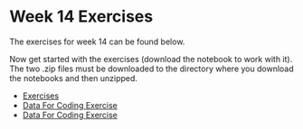 # Week 14 Exercises
The exercises for week 14 can be found below. 

Now get started with the exercises (download the notebook to work with it). The two .zip files must be downloaded to the directory where you download the notebooks and then unzipped.
* [Exercises](theory.ipynb)
* [Data For Coding Exercise](smsspamcollection.zip)
* [Data For Coding Exercise](data.zip)
